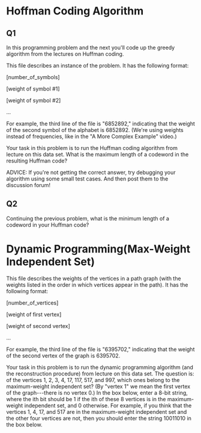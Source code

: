 # Hoffman Coding Algorithm
## Q1
In this programming problem and the next you'll code up the greedy algorithm from the lectures on Huffman coding.

This file describes an instance of the problem. It has the following format:

[number_of_symbols]

[weight of symbol #1]

[weight of symbol #2]

...

For example, the third line of the file is "6852892," indicating that the weight of the second symbol of the alphabet is 6852892. (We're using weights instead of frequencies, like in the "A More Complex Example" video.)

Your task in this problem is to run the Huffman coding algorithm from lecture on this data set. What is the maximum length of a codeword in the resulting Huffman code?

ADVICE: If you're not getting the correct answer, try debugging your algorithm using some small test cases. And then post them to the discussion forum!

## Q2
Continuing the previous problem, what is the minimum length of a codeword in your Huffman code?


# Dynamic Programming(Max-Weight Independent Set)

This file describes the weights of the vertices in a path graph (with the weights listed in the order in which vertices appear in the path). It has the following format:

[number_of_vertices]

[weight of first vertex]

[weight of second vertex]

...

For example, the third line of the file is "6395702," indicating that the weight of the second vertex of the graph is 6395702.

Your task in this problem is to run the dynamic programming algorithm (and the reconstruction procedure) from lecture on this data set. 
The question is: of the vertices 1, 2, 3, 4, 17, 117, 517, and 997, which ones belong to the maximum-weight independent set? 
(By "vertex 1" we mean the first vertex of the graph---there is no vertex 0.) In the box below, enter a 8-bit string, 
where the ith bit should be 1 if the ith of these 8 vertices is in the maximum-weight independent set, and 0 otherwise. 
For example, if you think that the vertices 1, 4, 17, and 517 are in the maximum-weight independent set 
and the other four vertices are not, then you should enter the string 10011010 in the box below.

